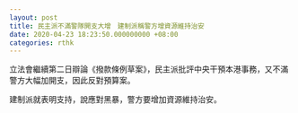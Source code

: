 ```yaml
---
layout: post
title: 民主派不滿警隊開支大增　建制派稱警方增資源維持治安
date: 2020-04-23 18:23:50.000000000 +08:00
categories: rthk
---
```


立法會繼續第二日辯論《撥款條例草案》，民主派批評中央干預本港事務，又不滿警方大幅加開支，因此反對預算案。

建制派就表明支持，說應對黑暴，警方要增加資源維持治安。
